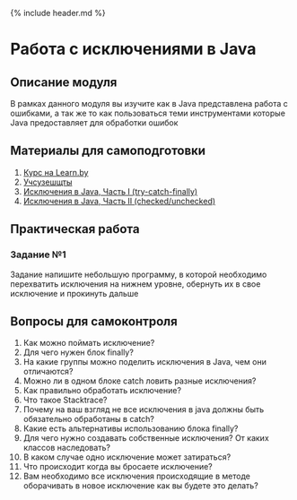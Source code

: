 {% include header.md %}

Работа с исключениями в Java
====================

Описание модуля
---------------------
В рамках данного модуля вы изучите как в Java представлена работа с ошибками, а так же то как пользоваться теми инструментами которые Java предоставляет для обработки ошибок

Материалы для самоподготовки
---------------------
1. [Курс на Learn.by](https://learn.by/courses/course-v1:EPAM+JEE+ext1/courseware)
1. [Учсузешщты](https://www.youtube.com/watch?v=RcwyUIyF7kI)
1. [Исключения в Java, Часть I (try-catch-finally)](https://habr.com/ru/company/golovachcourses/blog/223821/)
2. [Исключения в Java, Часть II (checked/unchecked)](https://habr.com/ru/company/golovachcourses/blog/225585/)

Практическая работа
---------------------

### Задание №1
Задание напишите небольшую программу, в которой необходимо перехватить исключения на нижнем уровне, обернуть их в свое исключение и прокинуть дальше

Вопросы для самоконтроля
---------------------
1. Как можно поймать исключение?
2. Для чего нужен блок finally?
3. На какие группы можно поделить исключения в Java, чем они отличаются?
4. Можно ли в одном блоке catch ловить разные исключения?
5. Как правильно обработать исключение?
6. Что такое Stacktrace?
7. Почему на ваш взгляд не все исключения в java должны быть обязательно обработаны в catch?
8. Какие есть альтернативы использованию блока finally?
9. Для чего нужно создавать собственные исключения? От каких классов наследовать?
10. В каком случае одно исключение может затираться?
11. Что происходит когда вы бросаете исключение?
12. Вам необходимо все исключения происходящие в методе оборачивать в новое исключение как вы будете это делать?